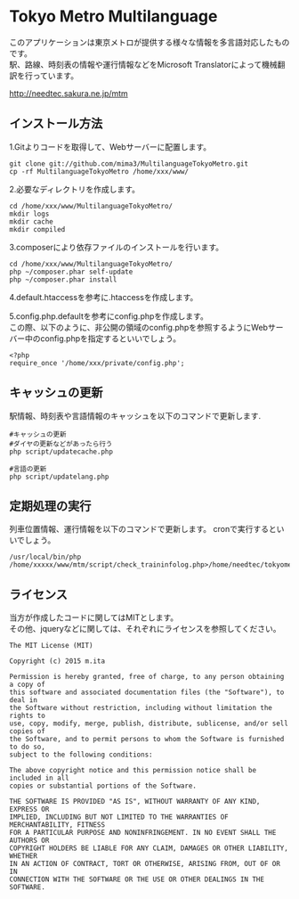 Tokyo Metro Multilanguage
==========
このアプリケーションは東京メトロが提供する様々な情報を多言語対応したものです。  
駅、路線、時刻表の情報や運行情報などをMicrosoft Translatorによって機械翻訳を行っています。  

http://needtec.sakura.ne.jp/mtm


インストール方法
-----------------
1.Gitよりコードを取得して、Webサーバーに配置します。  

    git clone git://github.com/mima3/MultilanguageTokyoMetro.git
    cp -rf MultilanguageTokyoMetro /home/xxx/www/

2.必要なディレクトリを作成します。  

    cd /home/xxx/www/MultilanguageTokyoMetro/
    mkdir logs
    mkdir cache
    mkdir compiled

3.composerにより依存ファイルのインストールを行います。  

    cd /home/xxx/www/MultilanguageTokyoMetro/
    php ~/composer.phar self-update 
    php ~/composer.phar install

4.default.htaccessを参考に.htaccessを作成します。  

5.config.php.defaultを参考にconfig.phpを作成します。  
この際、以下のように、非公開の領域のconfig.phpを参照するようにWebサーバー中のconfig.phpを指定するといいでしょう。

    <?php
    require_once '/home/xxx/private/config.php';

キャッシュの更新
-----------------
駅情報、時刻表や言語情報のキャッシュを以下のコマンドで更新します.  

    #キャッシュの更新
    #ダイヤの更新などがあったら行う
    php script/updatecache.php
    
    #言語の更新
    php script/updatelang.php

定期処理の実行
-----------------
列車位置情報、運行情報を以下のコマンドで更新します。 cronで実行するといいでしょう。  

    /usr/local/bin/php /home/xxxxx/www/mtm/script/check_traininfolog.php>/home/needtec/tokyometoro/traininfo.log


ライセンス
-------------
当方が作成したコードに関してはMITとします。  
その他、jqueryなどに関しては、それぞれにライセンスを参照してください。

    The MIT License (MIT)

    Copyright (c) 2015 m.ita

    Permission is hereby granted, free of charge, to any person obtaining a copy of
    this software and associated documentation files (the "Software"), to deal in
    the Software without restriction, including without limitation the rights to
    use, copy, modify, merge, publish, distribute, sublicense, and/or sell copies of
    the Software, and to permit persons to whom the Software is furnished to do so,
    subject to the following conditions:

    The above copyright notice and this permission notice shall be included in all
    copies or substantial portions of the Software.

    THE SOFTWARE IS PROVIDED "AS IS", WITHOUT WARRANTY OF ANY KIND, EXPRESS OR
    IMPLIED, INCLUDING BUT NOT LIMITED TO THE WARRANTIES OF MERCHANTABILITY, FITNESS
    FOR A PARTICULAR PURPOSE AND NONINFRINGEMENT. IN NO EVENT SHALL THE AUTHORS OR
    COPYRIGHT HOLDERS BE LIABLE FOR ANY CLAIM, DAMAGES OR OTHER LIABILITY, WHETHER
    IN AN ACTION OF CONTRACT, TORT OR OTHERWISE, ARISING FROM, OUT OF OR IN
    CONNECTION WITH THE SOFTWARE OR THE USE OR OTHER DEALINGS IN THE SOFTWARE.

